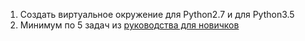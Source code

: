 1. Создать виртуальное окружение для Python2.7 и для Python3.5
1. Минимум по 5 задач из [руководства для новичков](http://pythontutor.ru/lessons/inout_and_arithmetic_operations/)
